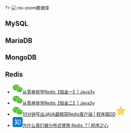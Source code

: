 ?> ![](https://notes.abelsu7.top/_media/redis.svg ':no-zoom')数据库

## MySQL

## MariaDB

## MongoDB

## Redis

* [![](logo/wechat.svg)从零单排学Redis【铂金一】| Java3y](https://mp.weixin.qq.com/s/6nBUoP2cid1Qn8XngDMjJw)
* [![](logo/wechat.svg)从零单排学Redis【铂金二】| Java3y](https://mp.weixin.qq.com/s/JfARRZW9xxiPqfcPM4iAYQ)
* [![](logo/wechat.svg)10分钟写出JAVA最精简Redis客户端 | 程序猿DD![](logo/star.svg)](https://mp.weixin.qq.com/s/1ZNre_bXOh12PYQW3Fy6uA)
* [![](logo/zhihu.svg)为什么我们做分布式使用 Redis ？| 程序之心](https://zhuanlan.zhihu.com/p/50392209)
